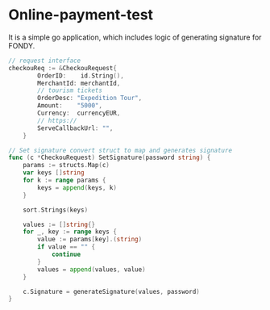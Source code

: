 # Online-payment-test
It is a simple go application, which includes logic of generating signature for FONDY.


```go
// request interface
checkouReq := &CheckouRequest{
		OrderID:    id.String(),
		MerchantId: merchantId,
		// tourism tickets
		OrderDesc: "Expedition Tour",
		Amount:    "5000",
		Currency:  currencyEUR,
		// https://
		ServeCallbackUrl: "",
	}
```



```go
// Set signature convert struct to map and generates signature
func (c *CheckouRequest) SetSignature(password string) {
	params := structs.Map(c)
	var keys []string
	for k := range params {
		keys = append(keys, k)
	}

	sort.Strings(keys)

	values := []string{}
	for _, key := range keys {
		value := params[key].(string)
		if value == "" {
			continue
		}
		values = append(values, value)
	}

	c.Signature = generateSignature(values, password)
}
```
